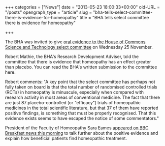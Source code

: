 +++
categories = ["News"]
date = "2013-05-23 18:00:33+00:00"
old-URL = "/posts"
opengraph_type = "article"
slug = "bha-tells-select-committee-there-is-evidence-for-homeopathy"
title = "BHA tells select committee there is evidence for homeopathy"

+++

The BHA was invited to give [oral evidence to the House of Commons Science and Technology select committee](http://news.bbc.co.uk/democracylive/hi/house_of_commons/newsid_8371000/8371398.stm) on Wednesday 25 November.

Robert Mathie, the BHA's Research Development Adviser, told the committee that there is evidence that homeopathy has an effect greater than placebo. You can read the BHA's written submission to the committee here.

Robert comments: "A key point that the select committee has perhaps not fully taken on board is that the total number of randomised controlled trials (RCTs) in homeopathy is minuscule, especially when compared with research activity in most areas of conventional medicine. The fact that there are just 87 placebo-controlled (or "efficacy") trials of homeopathic medicines in the total scientific literature, but that 37 of them have reported positive findings, is something that must be properly recognised. That this evidence exists seems to have escaped the notice of some commentators."

President of the Faculty of Homeopathy Sara Eames [appeared on BBC Breakfast news this morning](http://news.bbc.co.uk/1/hi/health/8382265.stm) to talk further about the positive evidence and explain how beneficial patients find homeopathic treatment.
